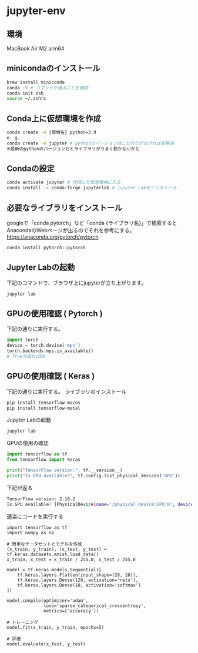 # jupyter-env

## 環境
MacBook Air M2 arm64

## minicondaのインストール
```bash
brew install miniconda
conda -V # コマンドが通ることを確認
conda init zsh 
source ~/.zshrc
```

## Conda上に仮想環境を作成
```bash
conda create -n {環境名} python=3.9
e. g. 
conda create -n jupyter # pythonのバージョンはこだわりがなければ省略OK
※最新のpythonのバージョンだとライブラリがうまく動かないかも
```

## Condaの設定
```bash
conda activate jupyter # 作成した仮想環境に入る
conda install -c conda-forge jupyterlab # Jupyter Labをインストール
```

## 必要なライブラリをインストール
googleで「conda pytorch」など「conda {ライブラリ名}」で検索するとAnacondaのWebページが出るのでそれを参考にする。
https://anaconda.org/pytorch/pytorch
```bash
conda install pytorch::pytorch
```

## Jupyter Labの起動
下記のコマンドで、ブラウザ上にjupyterが立ち上がります。
```bash
jupyter lab
```

## GPUの使用確認 ( Pytorch )
下記の通りに実行する。
```python
import torch
device = torch.device('mps')
torch.backends.mps.is_available()
# Trueが返ればOK
```

## GPUの使用確認 ( Keras )
下記の通りに実行する。
ライブラリのインストール
```bash
pip install tensorflow-macos
pip install tensorflow-metal
```

Jupyter Labの起動
```bash
jupyter lab
```

GPUの使用の確認
```python
import tensorflow as tf
from tensorflow import keras

print("TensorFlow version:", tf.__version__)
print("Is GPU available?", tf.config.list_physical_devices('GPU'))
```
下記が返る
```bash
TensorFlow version: 2.16.2
Is GPU available? [PhysicalDevice(name='/physical_device:GPU:0', device_type='GPU')]
```
適当にコードを実行する
```python3
import tensorflow as tf
import numpy as np

# 簡単なデータセットとモデルを作成
(x_train, y_train), (x_test, y_test) = tf.keras.datasets.mnist.load_data()
x_train, x_test = x_train / 255.0, x_test / 255.0

model = tf.keras.models.Sequential([
    tf.keras.layers.Flatten(input_shape=(28, 28)),
    tf.keras.layers.Dense(128, activation='relu'),
    tf.keras.layers.Dense(10, activation='softmax')
])

model.compile(optimizer='adam',
              loss='sparse_categorical_crossentropy',
              metrics=['accuracy'])

# トレーニング
model.fit(x_train, y_train, epochs=5)

# 評価
model.evaluate(x_test, y_test)
```



